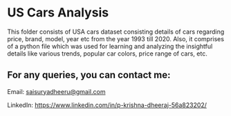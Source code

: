 # US Cars Analysis

This folder consists of USA cars dataset consisting details of cars regarding price, brand, model, year etc from the year 1993 till 2020. Also, it comprises of a python file which was used for learning and analyzing the insightful details like various trends, popular car colors, price range of cars, etc.


## For any queries, you can contact me:

Email: <saisuryadheeru@gmail.com>

LinkedIn: https://www.linkedin.com/in/p-krishna-dheeraj-56a823202/

